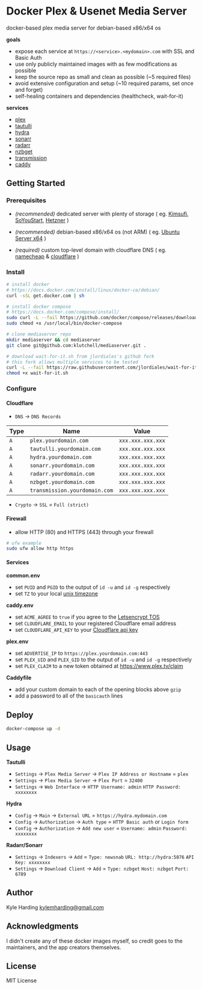 # Docker Plex & Usenet Media Server #

docker-based plex media server for debian-based x86/x64 os 

**goals**
* expose each service at `https://<service>.<mydomain>.com` with SSL and Basic Auth
* use only publicly maintained images with as few modifications as possible
* keep the source repo as small and clean as possible (~5 required files)
* avoid extensive configuration and setup (~10 required params, set once and forget)
* self-healing containers and dependencies (healthcheck, wait-for-it)

**services**

* [plex](https://plex.tv)
* [tautulli](http://tautulli.com/)
* [hydra](https://github.com/theotherp/nzbhydra2)
* [sonarr](https://sonarr.tv)
* [radarr](https://radarr.video)
* [nzbget](https://nzbget.net)
* [transmission](https://transmissionbt.com)
* [caddy](https://caddyserver.com/)

## Getting Started

### Prerequisites

* _(recommended)_ dedicated server with plenty of storage ( eg.
[Kimsufi](https://www.kimsufi.com/ca/en/servers.xml),
[SoYouStart](https://www.soyoustart.com/ca/en/essential-servers/),
[Hetzner](https://www.hetzner.com/sb?country=us)
)

* _(recommended)_ debian-based x86/x64 os (not ARM) ( eg.
[Ubuntu Server x64](https://www.ubuntu.com/download/server)
)

* _(required)_ custom top-level domain with cloudflare DNS ( eg.
[namecheap](https://www.namecheap.com/) & [cloudflare](https://www.cloudflare.com/)
)

### Install

```bash
# install docker
# https://docs.docker.com/install/linux/docker-ce/debian/
curl -sSL get.docker.com | sh

# install docker compose
# https://docs.docker.com/compose/install/
sudo curl -L --fail https://github.com/docker/compose/releases/download/1.21.2/run.sh -o /usr/local/bin/docker-compose
sudo chmod +x /usr/local/bin/docker-compose

# clone mediaserver repo
mkdir mediaserver && cd mediaserver
git clone git@github.com:klutchell/mediaserver.git .

# download wait-for-it.sh from jlordiales's github fork
# this fork allows multiple services to be tested
curl -L --fail https://raw.githubusercontent.com/jlordiales/wait-for-it/master/wait-for-it.sh -o wait-for-it.sh
chmod +x wait-for-it.sh
```

### Configure

#### Cloudflare

* `DNS` -> `DNS Records`

|Type|Name|Value|
|---|---|---|
|`A`|`plex.yourdomain.com`|`xxx.xxx.xxx.xxx`|
|`A`|`tautulli.yourdomain.com`|`xxx.xxx.xxx.xxx`|
|`A`|`hydra.yourdomain.com`|`xxx.xxx.xxx.xxx`|
|`A`|`sonarr.yourdomain.com`|`xxx.xxx.xxx.xxx`|
|`A`|`radarr.yourdomain.com`|`xxx.xxx.xxx.xxx`|
|`A`|`nzbget.yourdomain.com`|`xxx.xxx.xxx.xxx`|
|`A`|`transmission.yourdomain.com`|`xxx.xxx.xxx.xxx`|

* `Crypto` -> `SSL` = `Full (strict)`

#### Firewall

* allow HTTP (80) and HTTPS (443) through your firewall
```bash
# ufw example
sudo ufw allow http https
```

#### Services

**common.env**
* set `PUID` and `PGID` to the output of `id -u` and `id -g` respectively
* set `TZ` to your local [unix timezone](https://en.wikipedia.org/wiki/List_of_tz_database_time_zones)

**caddy.env**
* set `ACME_AGREE` to `true` if you agree to the [Letsencrypt TOS](https://docs.google.com/viewer?url=https%3A%2F%2Fletsencrypt.org%2Fdocuments%2F2017.11.15-LE-SA-v1.2.pdf&pdf=true)
* set `CLOUDFLARE_EMAIL` to your registered Cloudflare email address
* set `CLOUDFLARE_API_KEY` to your [Cloudflare api key](https://support.cloudflare.com/hc/en-us/articles/200167836-Where-do-I-find-my-Cloudflare-API-key-)

**plex.env**
* set `ADVERTISE_IP` to `https://plex.yourdomain.com:443`
* set `PLEX_UID` and `PLEX_GID` to the output of `id -u` and `id -g` respectively
* set `PLEX_CLAIM` to a new token obtained at https://www.plex.tv/claim

**Caddyfile**
* add your custom domain to each of the opening blocks above `gzip`
* add a password to all of the `basicauth` lines

## Deploy

```bash
docker-compose up -d
```

## Usage

**Tautulli**
* `Settings` -> `Plex Media Server` -> `Plex IP Address or Hostname` = `plex`
* `Settings` -> `Plex Media Server` -> `Plex Port` = `32400`
* `Settings` -> `Web Interface` -> `HTTP Username: admin` `HTTP Password: xxxxxxxx`

**Hydra**
* `Config` -> `Main` -> `External URL` = `https://hydra.mydomain.com`
* `Config` -> `Authorization` -> `Auth type` = `HTTP Basic auth` or `Login form`
* `Config` -> `Authorization` -> `Add new user` = `Username: admin` `Password: xxxxxxxx`

**Radarr/Sonarr**
* `Settings` -> `Indexers` -> `Add` = `Type: newsnab` `URL: http://hydra:5076` `API Key: xxxxxxxx`
* `Settings` -> `Download Client` -> `Add` = `Type: nzbget` `Host: nzbget` `Port: 6789`

## Author

Kyle Harding <kylemharding@gmail.com>

## Acknowledgments

I didn't create any of these docker images myself, so credit goes to the
maintainers, and the app creators themselves.

## License

MIT License